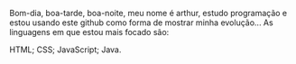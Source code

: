 Bom-dia, boa-tarde, boa-noite, meu nome é arthur, estudo programação e estou usando este github como forma de mostrar minha evolução...
As linguagens em que estou mais focado são:

HTML;
CSS;
JavaScript;
Java.
